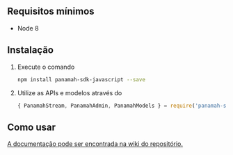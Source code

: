 ## Requisitos mínimos

* Node 8

## Instalação

1. Execute o comando
    ```bash
    npm install panamah-sdk-javascript --save
    ```
2. Utilize as APIs e modelos através do 
    ```javascript 
    { PanamahStream, PanamahAdmin, PanamahModels } = require('panamah-sdk-javascript')
    ```

## Como usar

[A documentação pode ser encontrada na wiki do repositório.](https://github.com/casamagalhaes/panamah-sdk-javascript/wiki)
